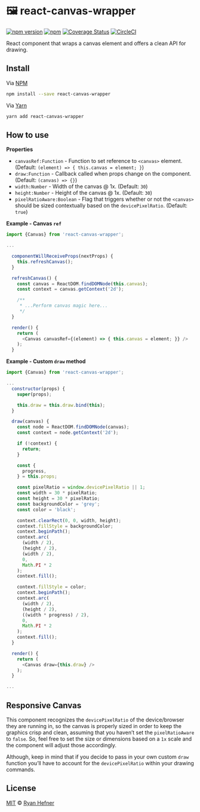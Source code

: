 # 🖼 react-canvas-wrapper

[![npm version](https://badge.fury.io/js/react-canvas-wrapper.svg)](https://badge.fury.io/js/react-canvas-wrapper)
[![npm](https://img.shields.io/npm/l/express.svg)](LICENSE)
[![Coverage Status](https://coveralls.io/repos/github/ryanhefner/react-canvas-wrapper/badge.svg?branch=master)](https://coveralls.io/github/ryanhefner/react-canvas-wrapper?branch=master)
[![CircleCI](https://circleci.com/gh/ryanhefner/react-canvas-wrapper.svg?style=shield)](https://circleci.com/gh/ryanhefner/react-canvas-wrapper)


React component that wraps a canvas element and offers a clean API for drawing.

## Install

Via [NPM](https://npmjs.com/package/react-canvas-wrapper)

```sh
npm install --save react-canvas-wrapper
```

Via [Yarn](https://yarn.fyi/react-canvas-wrapper)

```sh
yarn add react-canvas-wrapper
```

## How to use

**Properties**

* `canvasRef:Function` - Function to set reference to `<canvas>` element. (Default: `(element) => { this.canvas = element; }`)
* `draw:Function` - Callback called when props change on the component. (Default: `(canvas) => {}`)
* `width:Number` - Width of the canvas @ 1x. (Default: `30`)
* `height:Number` - Height of the canvas @ 1x. (Default: `30`)
* `pixelRatioAware:Boolean` - Flag that triggers whether or not the `<canvas>` should be sized contextually based on the `devicePixelRatio`. (Default: `true`)

**Example - Canvas `ref`**

```js
import {Canvas} from 'react-canvas-wrapper';

...

  componentWillReceiveProps(nextProps) {
    this.refreshCanvas();
  }

  refreshCanvas() {
    const canvas = ReactDOM.findDOMNode(this.canvas);
    const context = canvas.getContext('2d');

    /**
     * ...Perform canvas magic here...
     */
  }

  render() {
    return (
      <Canvas canvasRef={(element) => { this.canvas = element; }} />
    );
  }

```

**Example - Custom `draw` method**

```js
import {Canvas} from 'react-canvas-wrapper';

...
  constructor(props) {
    super(props);

    this.draw = this.draw.bind(this);
  }

  draw(canvas) {
    const node = ReactDOM.findDOMNode(canvas);
    const context = node.getContext('2d');

    if (!context) {
      return;
    }

    const {
      progress,
    } = this.props;

    const pixelRatio = window.devicePixelRatio || 1;
    const width = 30 * pixelRatio;
    const height = 30 * pixelRatio;
    const backgroundColor = 'grey';
    const color = 'black';

    context.clearRect(0, 0, width, height);
    context.fillStyle = backgroundColor;
    context.beginPath();
    context.arc(
      (width / 2),
      (height / 2),
      (width / 2),
      0,
      Math.PI * 2
    );
    context.fill();

    context.fillStyle = color;
    context.beginPath();
    context.arc(
      (width / 2),
      (height / 2),
      ((width * progress) / 2),
      0,
      Math.PI * 2
    );
    context.fill();
  }

  render() {
    return (
      <Canvas draw={this.draw} />
    );
  }

...

```

## Responsive Canvas

This component recognizes the `devicePixelRatio` of the device/browser they are running
in, so the canvas is properly sized in order to keep the graphics crisp and clean, assuming that you haven’t set the `pixelRatioAware` to `false`.
So, feel free to set the size or dimensions based on a `1x` scale and the component
will adjust those accordingly.

Although, keep in mind that if you decide to pass in your own custom `draw` function
you’ll have to account for the `devicePixelRatio` within your drawing commands.

## License

[MIT](LICENSE) © [Ryan Hefner](https://www.ryanhefner.com)
